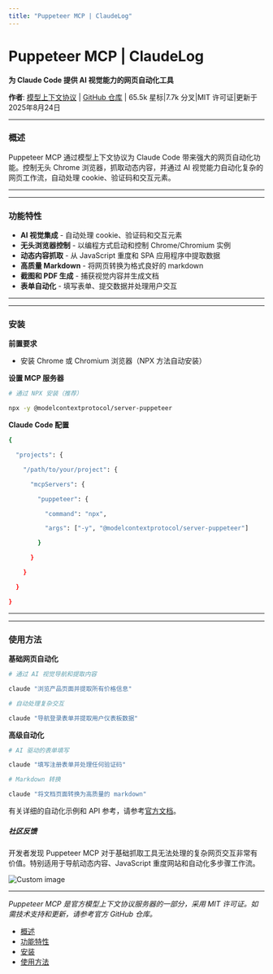 ```yaml
---
title: "Puppeteer MCP | ClaudeLog"
---
```


# Puppeteer MCP | ClaudeLog

**为 Claude Code 提供 AI 视觉能力的网页自动化工具**

**作者**: [模型上下文协议](https://github.com/modelcontextprotocol)  |  [GitHub 仓库](https://github.com/modelcontextprotocol/servers-archived/tree/main/src/puppeteer)  |  65.5k 星标|7.7k 分叉|MIT 许可证|更新于 2025年8月24日

* * *

### 概述[​](#overview "Direct link to 概述")

Puppeteer MCP 通过模型上下文协议为 Claude Code 带来强大的网页自动化功能。控制无头 Chrome 浏览器，抓取动态内容，并通过 AI 视觉能力自动化复杂的网页工作流，自动处理 cookie、验证码和交互元素。

* * *

* * *

### 功能特性[​](#features "Direct link to 功能特性")

-   **AI 视觉集成** - 自动处理 cookie、验证码和交互元素
-   **无头浏览器控制** - 以编程方式启动和控制 Chrome/Chromium 实例
-   **动态内容抓取** - 从 JavaScript 重度和 SPA 应用程序中提取数据
-   **高质量 Markdown** - 将网页转换为格式良好的 markdown
-   **截图和 PDF 生成** - 捕获视觉内容并生成文档
-   **表单自动化** - 填写表单、提交数据并处理用户交互

* * *

* * *

### 安装[​](#installation "Direct link to 安装")

**前置要求**

-   安装 Chrome 或 Chromium 浏览器（NPX 方法自动安装）

**设置 MCP 服务器**

```bash
# 通过 NPX 安装（推荐）

npx -y @modelcontextprotocol/server-puppeteer

```

**Claude Code 配置**

```bash
{

  "projects": {

    "/path/to/your/project": {

      "mcpServers": {

        "puppeteer": {

          "command": "npx",

          "args": ["-y", "@modelcontextprotocol/server-puppeteer"]

        }

      }

    }

  }

}

```

* * *

* * *

### 使用方法[​](#usage "Direct link to 使用方法")

**基础网页自动化**

```bash
# 通过 AI 视觉导航和提取内容

claude "浏览产品页面并提取所有价格信息"

# 自动处理复杂交互

claude "导航登录表单并提取用户仪表板数据"

```

**高级自动化**

```bash
# AI 驱动的表单填写

claude "填写注册表单并处理任何验证码"

# Markdown 转换

claude "将文档页面转换为高质量的 markdown"

```

有关详细的自动化示例和 API 参考，请参考[官方文档](https://github.com/modelcontextprotocol/servers-archived/tree/main/src/puppeteer)。

##### 社区反馈

开发者发现 Puppeteer MCP 对于基础抓取工具无法处理的复杂网页交互非常有价值。特别适用于导航动态内容、JavaScript 重度网站和自动化多步骤工作流。

<img src="/img/discovery/018.png" alt="Custom image" style="max-width: 165px; height: auto;" />

* * *

*Puppeteer MCP 是官方模型上下文协议服务器的一部分，采用 MIT 许可证。如需技术支持和更新，请参考官方 GitHub 仓库。*

-   [概述](#overview)
-   [功能特性](#features)
-   [安装](#installation)
-   [使用方法](#usage)